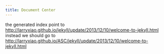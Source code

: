 ```yaml
---
title: Document Center
---
```

the generated index point to 
http://larryxiao.github.io/jekyll/update/2013/12/10/welcome-to-jekyll.html
instead we should go to
http://larryxiao.github.io/ASC/jekyll/update/2013/12/10/welcome-to-jekyll.html
